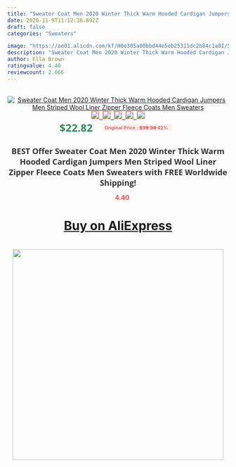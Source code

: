 ```yaml
---
title: "Sweater Coat Men 2020 Winter Thick Warm Hooded Cardigan Jumpers Men Striped Wool Liner Zipper Fleece Coats Men Sweaters"
date: 2020-11-9T11:12:36.892Z
draft: false
categories: "Sweaters"

image: "https://ae01.alicdn.com/kf/H0e305a00bbd44e5eb25311dc2b84c1a0I/Sweater-Coat-Men-2020-Winter-Thick-Warm-Hooded-Cardigan-Jumpers-Men-Striped-Wool-Liner-Zipper-Fleece.jpg"
description: "Sweater Coat Men 2020 Winter Thick Warm Hooded Cardigan Jumpers Men Striped Wool Liner Zipper Fleece Coats Men Sweaters"
author: Ella Brown
ratingvalue: 4.40
reviewcount: 2.666
---
```

<br>
<div style="text-align: center;">
<a href="https://s.click.aliexpress.com/e/_9gedK5" target="_blank" rel="nofollow noopener noreferrer"><img alt="Sweater Coat Men 2020 Winter Thick Warm Hooded Cardigan Jumpers Men Striped Wool Liner Zipper Fleece Coats Men Sweaters" class="magnifier-image" src="https://ae01.alicdn.com/kf/H0e305a00bbd44e5eb25311dc2b84c1a0I/Sweater-Coat-Men-2020-Winter-Thick-Warm-Hooded-Cardigan-Jumpers-Men-Striped-Wool-Liner-Zipper-Fleece.jpg_640x640.jpg">
<br>
<img style="border:1px solid salmon" src="https://ae01.alicdn.com/kf/H0e305a00bbd44e5eb25311dc2b84c1a0I/Sweater-Coat-Men-2020-Winter-Thick-Warm-Hooded-Cardigan-Jumpers-Men-Striped-Wool-Liner-Zipper-Fleece.jpg_120x120.jpg">&nbsp;&nbsp;<img style="border:1px solid salmon" src="https://ae01.alicdn.com/kf/Ha5d83351aa944971acccdab06ea79fa8w/Sweater-Coat-Men-2020-Winter-Thick-Warm-Hooded-Cardigan-Jumpers-Men-Striped-Wool-Liner-Zipper-Fleece.jpg_120x120.jpg">&nbsp;&nbsp;<img style="border:1px solid salmon" src="https://ae01.alicdn.com/kf/H8efa074983824757bed2f53375f5a0f4P/Sweater-Coat-Men-2020-Winter-Thick-Warm-Hooded-Cardigan-Jumpers-Men-Striped-Wool-Liner-Zipper-Fleece.jpg_120x120.jpg">&nbsp;&nbsp;<img style="border:1px solid salmon" src="https://ae01.alicdn.com/kf/H90cfd72167a142ddbd6c886eb76f0e93e/Sweater-Coat-Men-2020-Winter-Thick-Warm-Hooded-Cardigan-Jumpers-Men-Striped-Wool-Liner-Zipper-Fleece.jpg_120x120.jpg">&nbsp;&nbsp;<img style="border:1px solid salmon" src="https://ae01.alicdn.com/kf/H13b9540524d64809b077338f005e8316M/Sweater-Coat-Men-2020-Winter-Thick-Warm-Hooded-Cardigan-Jumpers-Men-Striped-Wool-Liner-Zipper-Fleece.jpg_120x120.jpg"></a></div><br0>
<div style="text-align: center;"><span style="background-color: white; border: 0px; box-sizing: border-box; color: seagreen; display: inline-block; font-family: &quot;open sans&quot; , &quot;arial&quot; , &quot;helvetica&quot; , sans-serif , &quot;heiti&quot;; font-size: 24px; font-stretch: inherit; font-weight: 700; line-height: inherit; margin: 0px 10px 0px 0px; padding: 0px; vertical-align: middle;">$22.82 </span>
<span style="background: rgb(255 , 241 , 241); border-radius: 3px; border: 0px; box-sizing: border-box; color: #ff4747; display: inline-block; font-family: inherit; font-size: 12px; font-stretch: inherit; font-style: inherit; font-variant: inherit; font-weight: 600; line-height: inherit; margin: 0px; padding: 2px 5px; transform: scale(0.9); vertical-align: middle;">Original Price : <b style="text-decoration: line-through;">$39.34 </b> 42%&nbsp;&nbsp;</span></div>
<h1 style="color: #333333; display: inline-block; font-family: &quot;open sans&quot; , &quot;arial&quot; , &quot;helvetica&quot; , sans-serif , &quot;heiti&quot;; font-size: 18px; font-stretch: inherit; font-weight: 700; text-align: center;">BEST Offer Sweater Coat Men 2020 Winter Thick Warm Hooded Cardigan Jumpers Men Striped Wool Liner Zipper Fleece Coats Men Sweaters with FREE Worldwide Shipping!</h1>
<div style="color: #ff4747; text-align: center;">
<img src="https://4.bp.blogspot.com/-M0ZcTcb-5uY/XleCXlxnR4I/AAAAAAAAAEc/OrjgMkXV1oMQFaCRZj5HQwOCBcu3w1FegCPcBGAYYCw/s1600/star.png" style="height: 15px;">&nbsp;<b>4.40</b></div>
<div class="button_cont" align="center"><a class="buynow_a" href="https://s.click.aliexpress.com/e/_9gedK5" target="_blank" rel="nofollow noopener noreferrer"><H1>Buy on AliExpress</H1></a></div><br>
<div class="separator" style="clear: both; text-align: center;">
<img src="https://lh3.googleusercontent.com/-pTy5HemUv9M/XlePHvY0dAI/AAAAAAAAAE4/0nX5iRUoIWY8eMW9Dpxeirr157OZliDIgCLcBGAsYHQ/s1600/badge.gif" width="480">
</div>
